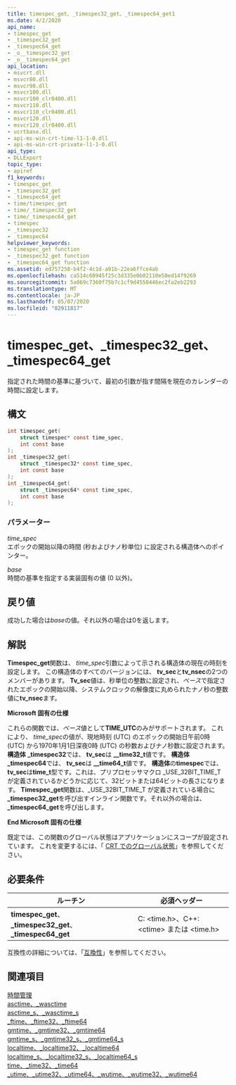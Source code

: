 ```yaml
---
title: timespec_get、_timespec32_get、_timespec64_get1
ms.date: 4/2/2020
api_name:
- timespec_get
- _timespec32_get
- _timespec64_get
- _o__timespec32_get
- _o__timespec64_get
api_location:
- msvcrt.dll
- msvcr80.dll
- msvcr90.dll
- msvcr100.dll
- msvcr100_clr0400.dll
- msvcr110.dll
- msvcr110_clr0400.dll
- msvcr120.dll
- msvcr120_clr0400.dll
- ucrtbase.dll
- api-ms-win-crt-time-l1-1-0.dll
- api-ms-win-crt-private-l1-1-0.dll
api_type:
- DLLExport
topic_type:
- apiref
f1_keywords:
- timespec_get
- _timespec32_get
- _timespec64_get
- time/timespec_get
- time/_timespec32_get
- time/_timespec64_get
- timespec
- _timespec32
- _timespec64
helpviewer_keywords:
- timespec_get function
- _timespec32_get function
- _timespec64_get function
ms.assetid: ed757258-b4f2-4c1d-a91b-22ea6ffce4ab
ms.openlocfilehash: ca514c60945f25c3d335e0b02110e50ed14f9269
ms.sourcegitcommit: 5a069c7360f75b7c1cf9d4550446ec2fa2eb2293
ms.translationtype: MT
ms.contentlocale: ja-JP
ms.lasthandoff: 05/07/2020
ms.locfileid: "82911817"
---
```

# <a name="timespec_get-_timespec32_get-_timespec64_get"></a>timespec_get、_timespec32_get、_timespec64_get

指定された時間の基準に基づいて、最初の引数が指す間隔を現在のカレンダーの時間に設定します。

## <a name="syntax"></a>構文

```C
int timespec_get(
    struct timespec* const time_spec,
    int const base
);
int _timespec32_get(
    struct _timespec32* const time_spec,
    int const base
);
int _timespec64_get(
    struct _timespec64* const time_spec,
    int const base
);
```

### <a name="parameters"></a>パラメーター

*time_spec*<br/>
エポックの開始以降の時間 (秒およびナノ秒単位) に設定される構造体へのポインター。

*base*<br/>
時間の基準を指定する実装固有の値 (0 以外)。

## <a name="return-value"></a>戻り値

成功した場合は*base*の値。それ以外の場合は0を返します。

## <a name="remarks"></a>解説

**Timespec_get**関数は、 *time_spec*引数によって示される構造体の現在の時刻を設定します。 この構造体のすべてのバージョンには、 **tv_sec**と**tv_nsec**の2つのメンバーがあります。 **Tv_sec**値は、秒単位の整数に設定され、*ベース*で指定されたエポックの開始以降、システムクロックの解像度に丸められたナノ秒の整数値に**tv_nsec**ます。

**Microsoft 固有の仕様**

これらの関数では、*ベース*値として**TIME_UTC**のみがサポートされます。 これにより、 *time_spec*の値が、現地時刻 (UTC) のエポックの開始日午前0時 (UTC) から1970年1月1日深夜0時 (UTC) の秒数およびナノ秒数に設定されます。 **構造体** **_timespec32**では、 **tv_sec**は **__time32_t**値です。 **構造体** **_timespec64**では、 **tv_sec**は **__time64_t**値です。 **構造体**の**timespec**では、 **tv_sec**は**time_t**型です。これは、プリプロセッサマクロ _USE_32BIT_TIME_T が定義されているかどうかに応じて、32ビットまたは64ビットの長さになります。 **Timespec_get**関数は、_USE_32BIT_TIME_T が定義されている場合に **_timespec32_get**を呼び出すインライン関数です。それ以外の場合は、 **_timespec64_get**を呼び出します。

**End Microsoft 固有の仕様**

既定では、この関数のグローバル状態はアプリケーションにスコープが設定されています。 これを変更するには、「 [CRT でのグローバル状態](../global-state.md)」を参照してください。

## <a name="requirements"></a>必要条件

|ルーチン|必須ヘッダー|
|-------------|---------------------|
|**timespec_get**、 **_timespec32_get**、 **_timespec64_get**|C: \<time.h>、C++: \<ctime> または \<time.h>|

互換性の詳細については、「[互換性](../../c-runtime-library/compatibility.md)」を参照してください。

## <a name="see-also"></a>関連項目

[時間管理](../../c-runtime-library/time-management.md)<br/>
[asctime、_wasctime](asctime-wasctime.md)<br/>
[asctime_s、_wasctime_s](asctime-s-wasctime-s.md)<br/>
[_ftime、_ftime32、_ftime64](ftime-ftime32-ftime64.md)<br/>
[gmtime、_gmtime32、_gmtime64](gmtime-gmtime32-gmtime64.md)<br/>
[gmtime_s、_gmtime32_s、_gmtime64_s](gmtime-s-gmtime32-s-gmtime64-s.md)<br/>
[localtime、_localtime32、_localtime64](localtime-localtime32-localtime64.md)<br/>
[localtime_s、_localtime32_s、_localtime64_s](localtime-s-localtime32-s-localtime64-s.md)<br/>
[time、_time32、_time64](time-time32-time64.md)<br/>
[_utime、_utime32、_utime64、_wutime、_wutime32、_wutime64](utime-utime32-utime64-wutime-wutime32-wutime64.md)<br/>
